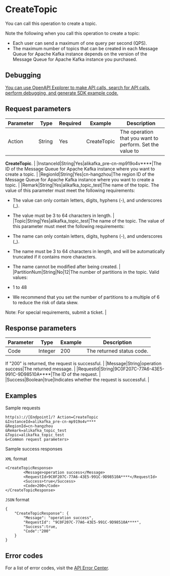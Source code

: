 # CreateTopic

You can call this operation to create a topic.

Note the following when you call this operation to create a topic:

-   Each user can send a maximum of one query per second \(QPS\).
-   The maximum number of topics that can be created in each Message Queue for Apache Kafka instance depends on the version of the Message Queue for Apache Kafka instance you purchased.

## Debugging

[You can use OpenAPI Explorer to make API calls, search for API calls, perform debugging, and generate SDK example code.](https://api.aliyun.com/#product=alikafka&api=CreateTopic&type=RPC&version=2019-09-16)

## Request parameters

|Parameter|Type|Required|Example|Description|
|---------|----|--------|-------|-----------|
|Action|String |Yes|CreateTopic|The operation that you want to perform. Set the value to

 **CreateTopic**. |
|InstanceId|String|Yes|alikafka\_pre-cn-mp919o4v\*\*\*\*|The ID of the Message Queue for Apache Kafka instance where you want to create a topic. |
|RegionId|String|Yes|cn-hangzhou|The region ID of the Message Queue for Apache Kafka instance where you want to create a topic. |
|Remark|String|Yes|alikafka\_topic\_test|The name of the topic. The value of this parameter must meet the following requirements:

 -   The value can only contain letters, digits, hyphens \(-\), and underscores \(\_\).
-   The value must be 3 to 64 characters in length. |
|Topic|String|Yes|alikafka\_topic\_test|The name of the topic. The value of this parameter must meet the following requirements:

 -   The name can only contain letters, digits, hyphens \(-\), and underscores \(\_\).
-   The name must be 3 to 64 characters in length, and will be automatically truncated if it contains more characters.
-   The name cannot be modified after being created. |
|PartitionNum|String|No|12|The number of partitions in the topic. Valid values:

 -   1 to 48
-   We recommend that you set the number of partitions to a multiple of 6 to reduce the risk of data skew.

Note: For special requirements, submit a ticket. |

## Response parameters

|Parameter|Type|Example|Description|
|---------|----|-------|-----------|
|Code|Integer|200|The returned status code.

 If "200" is returned, the request is successful. |
|Message|String|operation success|The returned message. |
|RequestId|String|9C0F207C-77A6-43E5-991C-9D98510A\*\*\*\*|The ID of the request. |
|Success|Boolean|true|Indicates whether the request is successful. |

## Examples

Sample requests

```
http(s)://[Endpoint]/? Action=CreateTopic
&InstanceId=alikafka_pre-cn-mp919o4v****
&RegionId=cn-hangzhou
&Remark=alikafka_topic_test
&Topic=alikafka_topic_test
&<Common request parameters>
```

Sample success responses

`XML` format

```
<CreateTopicResponse>
	    <Message>operation success</Message>
	    <RequestId>9C0F207C-77A6-43E5-991C-9D98510A****</RequestId>
	    <Success>true</Success>
	    <Code>200</Code>
</CreateTopicResponse>
```

`JSON` format

```
{
    "CreateTopicResponse": {
        "Message": "operation success",
        "RequestId": "9C0F207C-77A6-43E5-991C-9D98510A****",
        "Success":true,
        "Code":"200"
    }
}
```

## Error codes

For a list of error codes, visit the [API Error Center](https://error-center.alibabacloud.com/status/product/alikafka).

